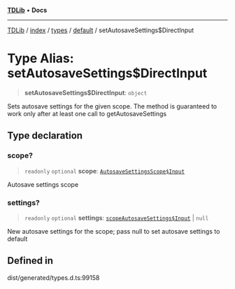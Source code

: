[**TDLib**](../../../../../../README.md) • **Docs**

***

[TDLib](../../../../../../modules.md) / [index](../../../../../README.md) / [types](../../../README.md) / [default](../README.md) / setAutosaveSettings$DirectInput

# Type Alias: setAutosaveSettings$DirectInput

> **setAutosaveSettings$DirectInput**: `object`

Sets autosave settings for the given scope. The method is guaranteed to work only after at least one call to getAutosaveSettings

## Type declaration

### scope?

> `readonly` `optional` **scope**: [`AutosaveSettingsScope$Input`](AutosaveSettingsScope$Input.md)

Autosave settings scope

### settings?

> `readonly` `optional` **settings**: [`scopeAutosaveSettings$Input`](scopeAutosaveSettings$Input-1.md) \| `null`

New autosave settings for the scope; pass null to set autosave settings to default

## Defined in

dist/generated/types.d.ts:99158
